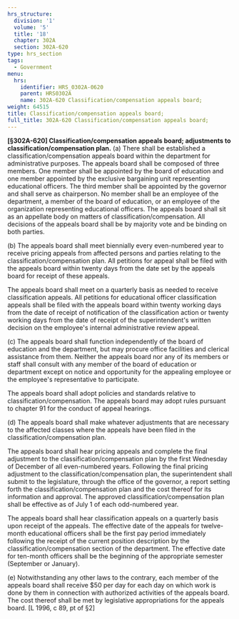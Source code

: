 ```yaml
---
hrs_structure:
  division: '1'
  volume: '5'
  title: '18'
  chapter: 302A
  section: 302A-620
type: hrs_section
tags:
  - Government
menu:
  hrs:
    identifier: HRS_0302A-0620
    parent: HRS0302A
    name: 302A-620 Classification/compensation appeals board;
weight: 64515
title: Classification/compensation appeals board;
full_title: 302A-620 Classification/compensation appeals board;
---
```

**[§302A-620] Classification/compensation appeals board; adjustments to classification/compensation plan.** (a) There shall be established a classification/compensation appeals board within the department for administrative purposes. The appeals board shall be composed of three members. One member shall be appointed by the board of education and one member appointed by the exclusive bargaining unit representing educational officers. The third member shall be appointed by the governor and shall serve as chairperson. No member shall be an employee of the department, a member of the board of education, or an employee of the organization representing educational officers. The appeals board shall sit as an appellate body on matters of classification/compensation. All decisions of the appeals board shall be by majority vote and be binding on both parties.

(b) The appeals board shall meet biennially every even-numbered year to receive pricing appeals from affected persons and parties relating to the classification/compensation plan. All petitions for appeal shall be filed with the appeals board within twenty days from the date set by the appeals board for receipt of these appeals.

The appeals board shall meet on a quarterly basis as needed to receive classification appeals. All petitions for educational officer classification appeals shall be filed with the appeals board within twenty working days from the date of receipt of notification of the classification action or twenty working days from the date of receipt of the superintendent's written decision on the employee's internal administrative review appeal.

(c) The appeals board shall function independently of the board of education and the department, but may procure office facilities and clerical assistance from them. Neither the appeals board nor any of its members or staff shall consult with any member of the board of education or department except on notice and opportunity for the appealing employee or the employee's representative to participate.

The appeals board shall adopt policies and standards relative to classification/compensation. The appeals board may adopt rules pursuant to chapter 91 for the conduct of appeal hearings.

(d) The appeals board shall make whatever adjustments that are necessary to the affected classes where the appeals have been filed in the classification/compensation plan.

The appeals board shall hear pricing appeals and complete the final adjustment to the classification/compensation plan by the first Wednesday of December of all even-numbered years. Following the final pricing adjustment to the classification/compensation plan, the superintendent shall submit to the legislature, through the office of the governor, a report setting forth the classification/compensation plan and the cost thereof for its information and approval. The approved classification/compensation plan shall be effective as of July 1 of each odd-numbered year.

The appeals board shall hear classification appeals on a quarterly basis upon receipt of the appeals. The effective date of the appeals for twelve-month educational officers shall be the first pay period immediately following the receipt of the current position description by the classification/compensation section of the department. The effective date for ten-month officers shall be the beginning of the appropriate semester (September or January).

(e) Notwithstanding any other laws to the contrary, each member of the appeals board shall receive $50 per day for each day on which work is done by them in connection with authorized activities of the appeals board. The cost thereof shall be met by legislative appropriations for the appeals board. [L 1996, c 89, pt of §2]